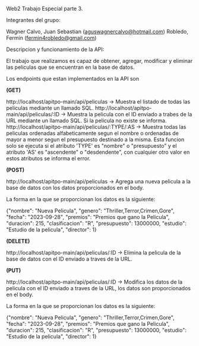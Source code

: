 Web2 Trabajo Especial parte 3.

Integrantes del grupo:

Wagner Calvo, Juan Sebastian (aguswagnercalvo@hotmail.com)
Robledo, Fermin (fermin4robledo@gmail.com)

Descripcion y funcionamiento de la API:

El trabajo que realizamos es capaz de obtener, agregar, modificar y eliminar las peliculas que se encuentran en la base de datos.

Los endpoints que estan implementados en la API son

**(GET)**

http://localhost/apitpo-main/api/peliculas -> Muestra el listado de todas las peliculas mediante un llamado SQL.
http://localhost/apitpo-main/api/peliculas/:ID -> Muestra la pelicula con el ID enviado a trabes de la URL mediante un llamado SQL. Si la pelicula no existe se informa.
http://localhost/apitpo-main/api/peliculas/:TYPE/:AS -> Muestra todas las peliculas ordenadas alfabeticamente segun el nombre o ordenadas de mayor a menor segun el presupuesto destinado a la misma. Esta funcion solo se ejecuta si el atributo 'TYPE' es "nombre" o "presupuesto" y el atributo 'AS' es "ascendente" o "desdendente", con cualquier otro valor en estos atributos se informa el error. 

**(POST)**

http://localhost/apitpo-main/api/peliculas -> Agrega una nueva pelicula a la base de datos con los datos proporcionados en el body.

La forma en la que se proporcionan los datos es la siguiente:

{"nombre": "Nueva Pelicula", "genero": "Thriller,Terror,Crimen,Gore", "fecha": "2023-09-28", "premios": "Premios que gano la Pelicula", "duracion": 215, "clasificacion": "R", "presupuesto": 13000000, "estudio": "Estudio de la pelicula", "director": 1}

**(DELETE)**

http://localhost/apitpo-main/api/peliculas/:ID -> Elimina la pelicula de la base de datos con el ID enviado a traves de la URL.

**(PUT)**

http://localhost/apitpo-main/api/peliculas/:ID -> Modifica los datos de la pelicula con el ID enviado a traves de la URL, los datos son proporcionados en el body.

La forma en la que se proporcionan los datos es la siguiente:

{"nombre": "Nueva Pelicula", "genero": "Thriller,Terror,Crimen,Gore", "fecha": "2023-09-28", "premios": "Premios que gano la Pelicula", "duracion": 215, "clasificacion": "R", "presupuesto": 13000000, "estudio": "Estudio de la pelicula", "director": 1}

